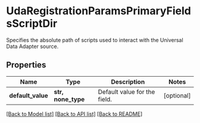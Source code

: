 # UdaRegistrationParamsPrimaryFieldsScriptDir

Specifies the absolute path of scripts used to interact with the Universal Data Adapter source.

## Properties
Name | Type | Description | Notes
------------ | ------------- | ------------- | -------------
**default_value** | **str, none_type** | Default value for the field. | [optional] 

[[Back to Model list]](../README.md#documentation-for-models) [[Back to API list]](../README.md#documentation-for-api-endpoints) [[Back to README]](../README.md)


